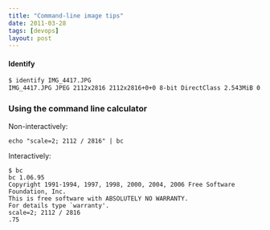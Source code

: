 ```yaml
---
title: "Command-line image tips"
date: 2011-03-28
tags: [devops]
layout: post
---
```


#### Identify
```bash
$ identify IMG_4417.JPG
IMG_4417.JPG JPEG 2112x2816 2112x2816+0+0 8-bit DirectClass 2.543MiB 0.000u 0:00.000
```

### Using the command line calculator

Non-interactively:

```
echo "scale=2; 2112 / 2816" | bc
```

Interactively:

```
$ bc
bc 1.06.95
Copyright 1991-1994, 1997, 1998, 2000, 2004, 2006 Free Software Foundation, Inc.
This is free software with ABSOLUTELY NO WARRANTY.
For details type `warranty'.
scale=2; 2112 / 2816
.75
```
